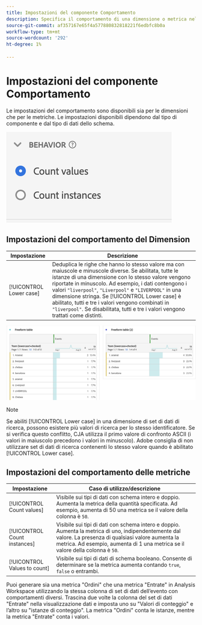 ```yaml
---
title: Impostazioni del componente Comportamento
description: Specifica il comportamento di una dimensione o metrica nel reporting.
source-git-commit: af357167e65f4a577880832818221f6edbfc8b0a
workflow-type: tm+mt
source-wordcount: '292'
ht-degree: 1%

---
```



# Impostazioni del componente Comportamento

Le impostazioni del comportamento sono disponibili sia per le dimensioni che per le metriche. Le impostazioni disponibili dipendono dal tipo di componente e dal tipo di dati dello schema.

![Impostazioni del comportamento](../assets/behavior-settings.png)

## Impostazioni del comportamento del Dimension

| Impostazione | Descrizione |
| --- | --- |
| [!UICONTROL Lower case] | Deduplica le righe che hanno lo stesso valore ma con maiuscole e minuscole diverse. Se abilitata, tutte le istanze di una dimensione con lo stesso valore vengono riportate in minuscolo. Ad esempio, i dati contengono i valori `"liverpool"`, `"Liverpool"` e `"LIVERPOOL"` in una dimensione stringa. Se [!UICONTROL Lower case] è abilitato, tutti e tre i valori vengono combinati in `"liverpool"`. Se disabilitata, tutti e tre i valori vengono trattati come distinti. |

![Dimensione sensibile a maiuscole e minuscole](../assets/case-sens-workspace.png)

>[!NOTE]
>
>Se abiliti [!UICONTROL Lower case] in una dimensione di set di dati di ricerca, possono esistere più valori di ricerca per lo stesso identificatore. Se si verifica questo conflitto, CJA utilizza il primo valore di confronto ASCII (i valori in maiuscolo precedono i valori in minuscolo). Adobe consiglia di non utilizzare set di dati di ricerca contenenti lo stesso valore quando è abilitato [!UICONTROL Lower case].

## Impostazioni del comportamento delle metriche

| Impostazione | Caso di utilizzo/descrizione |
| --- | --- |
| [!UICONTROL Count values] | Visibile sui tipi di dati con schema intero e doppio. Aumenta la metrica della quantità specificata. Ad esempio, aumenta di 50 una metrica se il valore della colonna è `50`. |
| [!UICONTROL Count instances] | Visibile sui tipi di dati con schema intero e doppio. Aumenta la metrica di uno, indipendentemente dal valore. La presenza di qualsiasi valore aumenta la metrica. Ad esempio, aumenta di 1 una metrica se il valore della colonna è `50`. |
| [!UICONTROL Values to count] | Visibile sui tipi di dati di schema booleano. Consente di determinare se la metrica aumenta contando `true`, `false` o entrambi. |

Puoi generare sia una metrica &quot;Ordini&quot; che una metrica &quot;Entrate&quot; in Analysis Workspace utilizzando la stessa colonna di set di dati dell’evento con comportamenti diversi. Trascina due volte la colonna del set di dati &quot;Entrate&quot; nella visualizzazione dati e imposta uno su &quot;Valori di conteggio&quot; e l’altro su &quot;istanze di conteggio&quot;. La metrica &quot;Ordini&quot; conta le istanze, mentre la metrica &quot;Entrate&quot; conta i valori.
